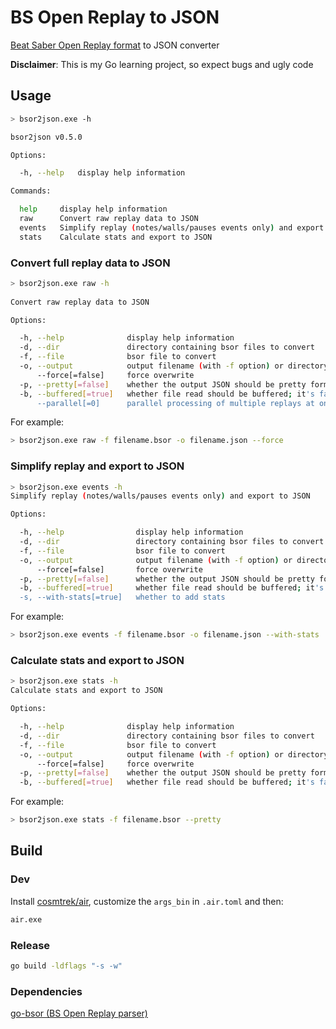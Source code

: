 # BS Open Replay to JSON

[Beat Saber Open Replay format](https://github.com/BeatLeader/BS-Open-Replay) to JSON converter

**Disclaimer**: This is my Go learning project, so expect bugs and ugly code

## Usage

```sh
> bsor2json.exe -h

bsor2json v0.5.0

Options:

  -h, --help   display help information

Commands:

  help     display help information
  raw      Convert raw replay data to JSON
  events   Simplify replay (notes/walls/pauses events only) and export to JSON
  stats    Calculate stats and export to JSON
```

### Convert full replay data to JSON

```sh
> bsor2json.exe raw -h
  
Convert raw replay data to JSON

Options:

  -h, --help              display help information
  -d, --dir               directory containing bsor files to convert
  -f, --file              bsor file to convert
  -o, --output            output filename (with -f option) or directory (with -d option); defaults to stdout or bsor directory
      --force[=false]     force overwrite
  -p, --pretty[=false]    whether the output JSON should be pretty formatted; conversion time will be much longer and the file will be larger
  -b, --buffered[=true]   whether file read should be buffered; it's faster but increases memory usage
      --parallel[=0]      parallel processing of multiple replays at once; equal to the number of cpu cores if zero or not specified
```

For example:

```sh
> bsor2json.exe raw -f filename.bsor -o filename.json --force
```

### Simplify replay and export to JSON 

```sh
> bsor2json.exe events -h
Simplify replay (notes/walls/pauses events only) and export to JSON

Options:

  -h, --help                display help information
  -d, --dir                 directory containing bsor files to convert
  -f, --file                bsor file to convert
  -o, --output              output filename (with -f option) or directory (with -d option); defaults to stdout or bsor directory
      --force[=false]       force overwrite
  -p, --pretty[=false]      whether the output JSON should be pretty formatted; conversion time will be much longer and the file will be larger
  -b, --buffered[=true]     whether file read should be buffered; it's faster but increases memory usage
  -s, --with-stats[=true]   whether to add stats
```

For example:

```sh
> bsor2json.exe events -f filename.bsor -o filename.json --with-stats
```

### Calculate stats and export to JSON

```sh
> bsor2json.exe stats -h
Calculate stats and export to JSON

Options:

  -h, --help              display help information
  -d, --dir               directory containing bsor files to convert
  -f, --file              bsor file to convert
  -o, --output            output filename (with -f option) or directory (with -d option); defaults to stdout or bsor directory
      --force[=false]     force overwrite
  -p, --pretty[=false]    whether the output JSON should be pretty formatted; conversion time will be much longer and the file will be larger
  -b, --buffered[=true]   whether file read should be buffered; it's faster but increases memory usage
```

For example:

```sh
> bsor2json.exe stats -f filename.bsor --pretty
```

## Build

### Dev

Install [cosmtrek/air](https://github.com/cosmtrek/air), customize the ``args_bin`` in ``.air.toml`` and then:

```sh
air.exe
```

### Release

```sh
go build -ldflags "-s -w"
```

### Dependencies

[go-bsor (BS Open Replay parser)](https://github.com/motzel/go-bsor)
